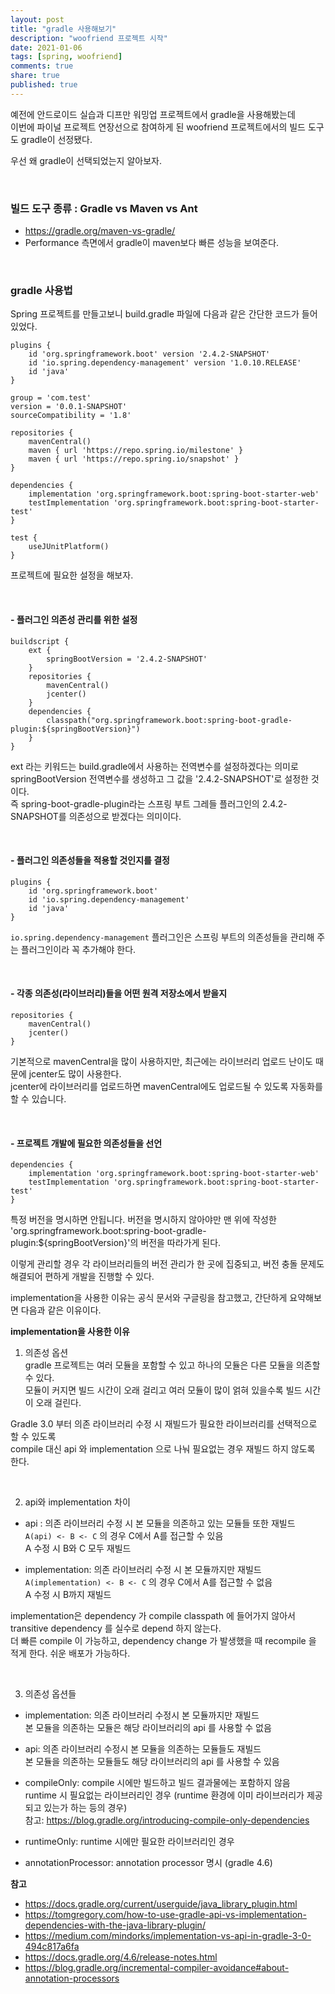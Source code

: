 ```yaml
---
layout: post
title: "gradle 사용해보기"  
description: "woofriend 프로젝트 시작"
date: 2021-01-06
tags: [spring, woofriend]
comments: true
share: true
published: true 
---
```


예전에 안드로이드 실습과 디프만 워밍업 프로젝트에서 gradle을 사용해봤는데      
이번에 파이널 프로젝트 연장선으로 참여하게 된 woofriend 프로젝트에서의 빌드 도구도 gradle이 선정됐다.         

우선 왜 gradle이 선택되었는지 알아보자.   

<br />      
  
### 빌드 도구 종류 : Gradle vs Maven vs Ant       
- <https://gradle.org/maven-vs-gradle/>         
- Performance 측면에서 gradle이 maven보다 빠른 성능을 보여준다.      

<br />      

### gradle 사용법        
Spring 프로젝트를 만들고보니 build.gradle 파일에 다음과 같은 간단한 코드가 들어있었다.        

```  
plugins {
	id 'org.springframework.boot' version '2.4.2-SNAPSHOT'
	id 'io.spring.dependency-management' version '1.0.10.RELEASE'
	id 'java'
}

group = 'com.test'
version = '0.0.1-SNAPSHOT'
sourceCompatibility = '1.8'

repositories {
	mavenCentral()
	maven { url 'https://repo.spring.io/milestone' }
	maven { url 'https://repo.spring.io/snapshot' }
}

dependencies {
	implementation 'org.springframework.boot:spring-boot-starter-web'
	testImplementation 'org.springframework.boot:spring-boot-starter-test'
}

test {
	useJUnitPlatform()
}
```  

프로젝트에 필요한 설정을 해보자.   

<br />         

#### - 플러그인 의존성 관리를 위한 설정     

```
buildscript {
	ext {
		springBootVersion = '2.4.2-SNAPSHOT'
	}
	repositories {
		mavenCentral()
		jcenter()
	}
	dependencies {
		classpath("org.springframework.boot:spring-boot-gradle-plugin:${springBootVersion}")
	}
}
```
 
ext 라는 키워드는 build.gradle에서 사용하는 전역변수를 설정하겠다는 의미로         
springBootVersion 전역변수를 생성하고 그 값을 '2.4.2-SNAPSHOT'로 설정한 것이다.                                           
즉 spring-boot-gradle-plugin라는 스프링 부트 그레들 플러그인의 2.4.2-SNAPSHOT를 의존성으로 받겠다는 의미이다.           

<br />              

#### - 플러그인 의존성들을 적용할 것인지를 결정    

```
plugins {
	id 'org.springframework.boot'
	id 'io.spring.dependency-management'
	id 'java'
}
```

`io.spring.dependency-management` 플러그인은 스프링 부트의 의존성들을 관리해 주는 플러그인이라 꼭 추가해야 한다.    

<br />           

#### - 각종 의존성(라이브러리)들을 어떤 원격 저장소에서 받을지    

```
repositories {
    mavenCentral()
    jcenter()
}
```

기본적으로 mavenCentral을 많이 사용하지만, 최근에는 라이브러리 업로드 난이도 때문에 jcenter도 많이 사용한다.   
jcenter에 라이브러리를 업로드하면 mavenCentral에도 업로드될 수 있도록 자동화를 할 수 있습니다.    

<br />           

#### - 프로젝트 개발에 필요한 의존성들을 선언      

```
dependencies {
    implementation 'org.springframework.boot:spring-boot-starter-web'
    testImplementation 'org.springframework.boot:spring-boot-starter-test'
}
```

특정 버전을 명시하면 안됩니다. 버전을 명시하지 않아야만 맨 위에 작성한     
'org.springframework.boot:spring-boot-gradle-plugin:${springBootVersion}'의 버전을 따라가게 된다.         

이렇게 관리할 경우 각 라이브러리들의 버전 관리가 한 곳에 집중되고, 버전 충돌 문제도 해결되어 편하게 개발을 진행할 수 있다.     

implementation을 사용한 이유는 공식 문서와 구글링을 참고했고, 간단하게 요약해보면 다음과 같은 이유이다.
  
  
**implementation을 사용한 이유**           

1. 의존성 옵션        
gradle 프로젝트는 여러 모듈을 포함할 수 있고 하나의 모듈은 다른 모듈을 의존할 수 있다.       
모듈이 커지면 빌드 시간이 오래 걸리고 여러 모듈이 많이 얽혀 있을수록 빌드 시간이 오래 걸린다.       

Gradle 3.0 부터 의존 라이브러리 수정 시 재빌드가 필요한 라이브러리를 선택적으로 할 수 있도록          
compile 대신 api 와 implementation 으로 나눠 필요없는 경우 재빌드 하지 않도록 한다.            
 
<br />            
 
2. api와 implementation 차이       
- api : 의존 라이브러리 수정 시 본 모듈을 의존하고 있는 모듈들 또한 재빌드         
`A(api) <- B <- C` 의 경우 C에서 A를 접근할 수 있음         
A 수정 시 B와 C 모두 재빌드        
    
- implementation: 의존 라이브러리 수정 시 본 모듈까지만 재빌드      
`A(implementation) <- B <- C` 의 경우 C에서 A를 접근할 수 없음     
A 수정 시 B까지 재빌드     

implementation은 dependency 가 compile classpath 에 들어가지 않아서 transitive dependency 를 실수로 depend 하지 않는다.          
더 빠른 compile 이 가능하고, dependency change 가 발생했을 때 recompile 을 적게 한다. 쉬운 배포가 가능하다.        

<br />            

3. 의존성 옵션들         
- implementation: 의존 라이브러리 수정시 본 모듈까지만 재빌드     
본 모듈을 의존하는 모듈은 해당 라이브러리의 api 를 사용할 수 없음      
  
- api: 의존 라이브러리 수정시 본 모듈을 의존하는 모듈들도 재빌드  
본 모듈을 의존하는 모듈들도 해당 라이브러리의 api 를 사용할 수 있음  

- compileOnly: compile 시에만 빌드하고 빌드 결과물에는 포함하지 않음  
runtime 시 필요없는 라이브러리인 경우 (runtime 환경에 이미 라이브러리가 제공되고 있는가 하는 등의 경우)  
참고: <https://blog.gradle.org/introducing-compile-only-dependencies>      

- runtimeOnly: runtime 시에만 필요한 라이브러리인 경우           

- annotationProcessor: annotation processor 명시 (gradle 4.6)            


**참고**       
- <https://docs.gradle.org/current/userguide/java_library_plugin.html>               
- <https://tomgregory.com/how-to-use-gradle-api-vs-implementation-dependencies-with-the-java-library-plugin/>        
- <https://medium.com/mindorks/implementation-vs-api-in-gradle-3-0-494c817a6fa>         
- <https://docs.gradle.org/4.6/release-notes.html>          
- <https://blog.gradle.org/incremental-compiler-avoidance#about-annotation-processors>             


